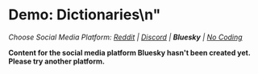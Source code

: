 # Demo: Dictionaries\n"
_Choose Social Media Platform: <a href='../../../reddit/ch05_history/04_list_data_python/02_demo_dictionaries.html'>Reddit</a> | <a href='../../../discord/ch05_history/04_list_data_python/02_demo_dictionaries.html'>Discord</a> | __Bluesky__ | <a href='../../../nocode/ch05_history/04_list_data_python/02_demo_dictionaries.html'>No Coding</a>_

__Content for the social media platform Bluesky hasn't been created yet. Please try another platform.__